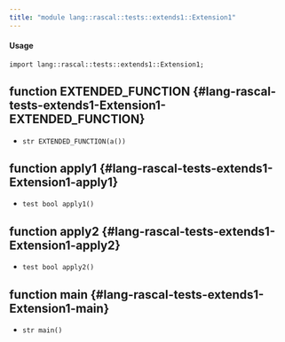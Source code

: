 ```yaml
---
title: "module lang::rascal::tests::extends1::Extension1"
---
```


#### Usage

`import lang::rascal::tests::extends1::Extension1;`

## function EXTENDED_FUNCTION {#lang-rascal-tests-extends1-Extension1-EXTENDED_FUNCTION}

* ``str EXTENDED_FUNCTION(a())``

## function apply1 {#lang-rascal-tests-extends1-Extension1-apply1}

* ``test bool apply1()``

## function apply2 {#lang-rascal-tests-extends1-Extension1-apply2}

* ``test bool apply2()``

## function main {#lang-rascal-tests-extends1-Extension1-main}

* ``str main()``


